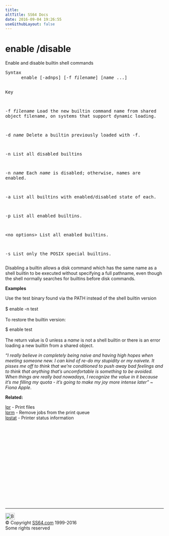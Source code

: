 ```yaml
---
title:
altTitle: SS64 Docs
date: 2016-09-04 19:26:55
useGithubLayout: false
---
```

<!-- #BeginLibraryItem "/Library/head_osx.lbi" --><!-- #EndLibraryItem --><h1>enable /disable</h1> 
<p>Enable and disable builtin shell commands</p>
<pre>Syntax
      enable [-adnps] [-f <i>filename</i>] [<i>name</i> ...]

Key

   -f <i>filename</i> Load the new builtin command name from shared object filename,
               on systems that support dynamic loading.

   -d <i>name</i>     Delete a builtin previously loaded with -f.

   -n          List all disabled builtins

   -n <i>name</i>     Each <i>name </i>is disabled; otherwise, names are enabled.

   -a          List all builtins with enabled/disabled state of each.

   -p          List all enabled builtins.

 &lt;no options&gt;  List all enabled builtins.

   -s          List only the POSIX special builtins.</pre>
<p>Disabling a builtin allows a  disk  command  which
has  the  same name as a shell builtin to be executed without specifying a full pathname, even
though the shell normally searches for builtins before disk commands.  </p>
<p> <b>Examples</b></p>
<p>Use the <span class="code">test</span> binary found via the PATH instead of the shell builtin version<br>
<br>
<span class="code">$ enable -n test<br>
<br>
</span>To restore the builtin version:</p>
<p><span class="code">$ enable test</span><br>
<br>
The return value is 0 unless a <i>name</i> is not a shell builtin or there is an error loading a new builtin from a shared object.</p>
<p class="quote"><i>“I really believe in completely being naive and having high hopes when meeting someone new. I can kind of re-do my stupidity or my naivete. It pisses me off to think that we’re conditioned to push away bad feelings and to think that anything that’s uncomfortable is something to be avoided. When things are really bad nowadays, I recognize the value in it because it’s me filling my quota - it’s going to make my joy more intense later” ~ Fiona Apple</i>.</p>
<p><b>Related:</b></p>
<p><a href="lpr.html">lpr</a> - Print files <a href="lprm.html"><br>
lprm</a> - Remove jobs from the print queue<br>
<a href="lpstat.html">lpstat</a> - Printer status information</p><!-- #BeginLibraryItem "/Library/foot_osx.lbi" --><p>
<!-- OSX300 -->
<ins class="adsbygoogle" style="display:inline-block;width:300px;height:250px" data-ad-client="ca-pub-6140977852749469" data-ad-slot="1823340303"></ins>
<script>
(adsbygoogle = window.adsbygoogle || []).push({});
</script></p>
<hr>
<div id="bl" class="footer"><a href="enable.html#"><img src="../images/top.png" width="30" height="22" alt="Back to the Top"></a></div>
<div id="br" class="footer, tagline">© Copyright <a href="../index.html">SS64.com</a> 1999-2016<br>
Some rights reserved</div><!-- #EndLibraryItem -->
